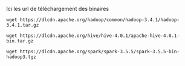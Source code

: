 Ici les url de téléchargement des binaires

```shell
wget https://dlcdn.apache.org/hadoop/common/hadoop-3.4.1/hadoop-3.4.1.tar.gz
```

```shell
wget https://dlcdn.apache.org/hive/hive-4.0.1/apache-hive-4.0.1-bin.tar.gz
```

```shell
wget https://dlcdn.apache.org/spark/spark-3.5.5/spark-3.5.5-bin-hadoop3.tgz
```

